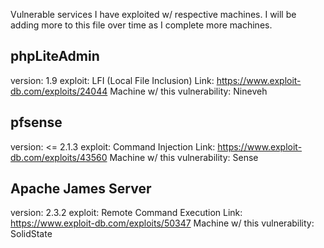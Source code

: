Vulnerable services I have exploited w/ respective machines. I will be adding more to this file over time as I complete more machines.

## phpLiteAdmin 
version: 1.9
exploit: LFI (Local File Inclusion)
Link: https://www.exploit-db.com/exploits/24044
Machine w/ this vulnerability: Nineveh



## pfsense
version: <= 2.1.3
exploit: Command Injection
Link: https://www.exploit-db.com/exploits/43560
Machine w/ this vulnerability: Sense


## Apache James Server 
version: 2.3.2
exploit: Remote Command Execution 
Link: https://www.exploit-db.com/exploits/50347
Machine w/ this vulnerability: SolidState

